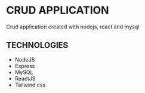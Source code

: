 # CRUD APPLICATION
Crud application created with nodejs, react and mysql
## TECHNOLOGIES
* NodeJS
* Express
* MySQL
* ReactJS
* Tailwind css
